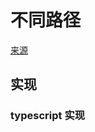 # 不同路径
[来源](https://leetcode.cn/problems/unique-paths/)

## 实现

### typescript 实现
```typescript

```

